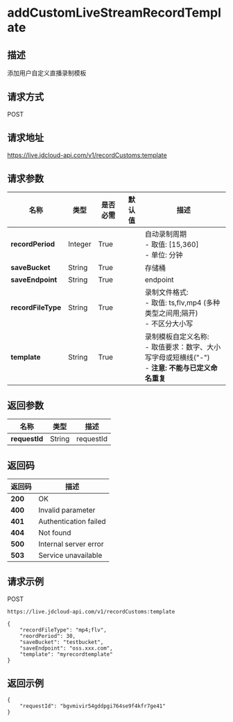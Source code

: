 # addCustomLiveStreamRecordTemplate


## 描述
添加用户自定义直播录制模板


## 请求方式
POST

## 请求地址
https://live.jdcloud-api.com/v1/recordCustoms:template


## 请求参数
|名称|类型|是否必需|默认值|描述|
|---|---|---|---|---|
|**recordPeriod**|Integer|True| |自动录制周期<br>- 取值: [15,360]<br>- 单位: 分钟<br>|
|**saveBucket**|String|True| |存储桶<br>|
|**saveEndpoint**|String|True| |endpoint<br>|
|**recordFileType**|String|True| |录制文件格式:<br>- 取值: ts,flv,mp4 (多种类型之间用;隔开)<br>- 不区分大小写<br>|
|**template**|String|True| |录制模板自定义名称:<br> - 取值要求：数字、大小写字母或短横线("-")<br> - <b>注意: 不能与已定义命名重复</b><br>|


## 返回参数
|名称|类型|描述|
|---|---|---|
|**requestId**|String|requestId|


## 返回码
|返回码|描述|
|---|---|
|**200**|OK|
|**400**|Invalid parameter|
|**401**|Authentication failed|
|**404**|Not found|
|**500**|Internal server error|
|**503**|Service unavailable|

## 请求示例
POST
```
https://live.jdcloud-api.com/v1/recordCustoms:template
```
```
{
    "recordFileType": "mp4;flv", 
    "reordPeriod": 30, 
    "saveBucket": "testbucket", 
    "saveEndpoint": "oss.xxx.com", 
    "template": "myrecordtemplate"
}
```

## 返回示例
```
{
    "requestId": "bgvmivir54gddpgi764se9f4kfr7ge41"
}
```

